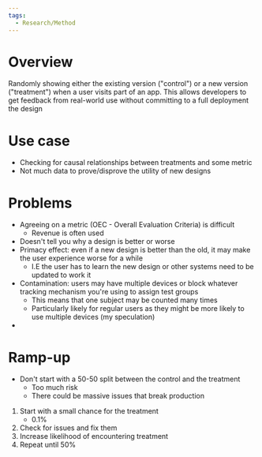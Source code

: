 ```yaml
---
tags:
  - Research/Method
---
```

# Overview
Randomly showing either the existing version ("control") or a new version ("treatment") when a user visits part of an app. This allows developers to get feedback from real-world use without committing to a full deployment the design

# Use case
- Checking for causal relationships between treatments and some metric
- Not much data to prove/disprove the utility of new designs

# Problems
- Agreeing on a metric (OEC - Overall Evaluation Criteria) is difficult
	- Revenue is often used
- Doesn't tell you why a design is better or worse
- Primacy effect: even if a new design is better than the old, it may make the user experience worse for a while
	- I.E the user has to learn the new design or other systems need to be updated to work it
- Contamination: users may have multiple devices or block whatever tracking mechanism you're using to assign test groups
	- This means that one subject may be counted many times
	- Particularly likely for regular users as they might be more likely to use multiple devices (my speculation)
- 

# Ramp-up
- Don't start with a 50-50 split between the control and the treatment
	- Too much risk
	- There could be massive issues that break production

1. Start with a small chance for the treatment
	- 0.1%
2. Check for issues and fix them
3. Increase likelihood of encountering treatment
4. Repeat until 50%

